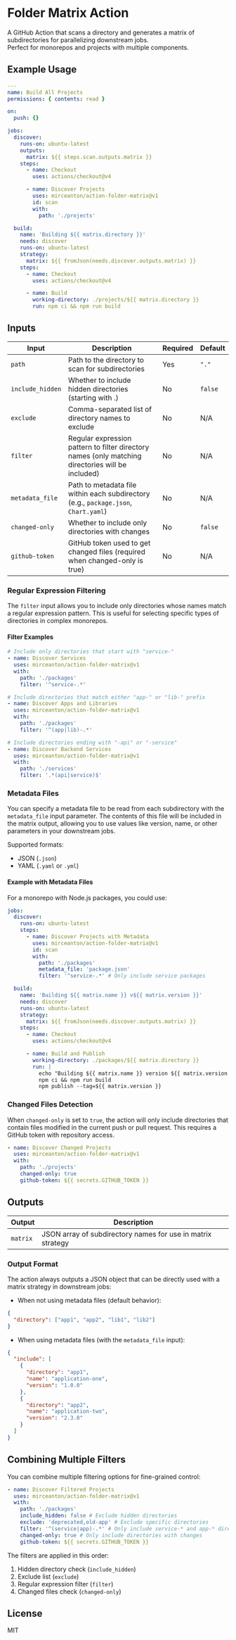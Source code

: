 # Folder Matrix Action

A GitHub Action that scans a directory and generates a matrix of subdirectories for parallelizing downstream jobs.  
Perfect for monorepos and projects with multiple components.

## Example Usage

```yaml
---
name: Build All Projects
permissions: { contents: read }

on:
  push: {}

jobs:
  discover:
    runs-on: ubuntu-latest
    outputs:
      matrix: ${{ steps.scan.outputs.matrix }}
    steps:
      - name: Checkout
        uses: actions/checkout@v4

      - name: Discover Projects
        uses: mirceanton/action-folder-matrix@v1
        id: scan
        with:
          path: './projects'

  build:
    name: 'Building ${{ matrix.directory }}'
    needs: discover
    runs-on: ubuntu-latest
    strategy:
      matrix: ${{ fromJson(needs.discover.outputs.matrix) }}
    steps:
      - name: Checkout
        uses: actions/checkout@v4

      - name: Build
        working-directory: ./projects/${{ matrix.directory }}
        run: npm ci && npm run build
```

## Inputs

| Input            | Description                                                                                       | Required | Default |
| ---------------- | ------------------------------------------------------------------------------------------------- | -------- | ------- |
| `path`           | Path to the directory to scan for subdirectories                                                  | Yes      | `"."`   |
| `include_hidden` | Whether to include hidden directories (starting with .)                                           | No       | `false` |
| `exclude`        | Comma-separated list of directory names to exclude                                                | No       | N/A     |
| `filter`         | Regular expression pattern to filter directory names (only matching directories will be included) | No       | N/A     |
| `metadata_file`  | Path to metadata file within each subdirectory (e.g., `package.json`, `Chart.yaml`)               | No       | N/A     |
| `changed-only`   | Whether to include only directories with changes                                                  | No       | `false` |
| `github-token`   | GitHub token used to get changed files (required when changed-only is true)                       | No       | N/A     |

### Regular Expression Filtering

The `filter` input allows you to include only directories whose names match a regular expression pattern. This is useful
for selecting specific types of directories in complex monorepos.

#### Filter Examples

```yaml
# Include only directories that start with "service-"
- name: Discover Services
  uses: mirceanton/action-folder-matrix@v1
  with:
    path: './packages'
    filter: '^service-.*'

# Include directories that match either "app-" or "lib-" prefix
- name: Discover Apps and Libraries
  uses: mirceanton/action-folder-matrix@v1
  with:
    path: './packages'
    filter: '^(app|lib)-.*'

# Include directories ending with "-api" or "-service"
- name: Discover Backend Services
  uses: mirceanton/action-folder-matrix@v1
  with:
    path: './services'
    filter: '.*(api|service)$'
```

### Metadata Files

You can specify a metadata file to be read from each subdirectory with the `metadata_file` input parameter. The contents
of this file will be included in the matrix output, allowing you to use values like version, name, or other parameters
in your downstream jobs.

Supported formats:

- JSON (`.json`)
- YAML (`.yaml` or `.yml`)

#### Example with Metadata Files

For a monorepo with Node.js packages, you could use:

```yaml
jobs:
  discover:
    runs-on: ubuntu-latest
    steps:
      - name: Discover Projects with Metadata
        uses: mirceanton/action-folder-matrix@v1
        id: scan
        with:
          path: './packages'
          metadata_file: 'package.json'
          filter: '^service-.*' # Only include service packages

  build:
    name: 'Building ${{ matrix.name }} v${{ matrix.version }}'
    needs: discover
    runs-on: ubuntu-latest
    strategy:
      matrix: ${{ fromJson(needs.discover.outputs.matrix) }}
    steps:
      - name: Checkout
        uses: actions/checkout@v4

      - name: Build and Publish
        working-directory: ./packages/${{ matrix.directory }}
        run: |
          echo "Building ${{ matrix.name }} version ${{ matrix.version }}"
          npm ci && npm run build
          npm publish --tag=${{ matrix.version }}
```

### Changed Files Detection

When `changed-only` is set to `true`, the action will only include directories that contain files modified in the
current push or pull request. This requires a GitHub token with repository access.

```yaml
- name: Discover Changed Projects
  uses: mirceanton/action-folder-matrix@v1
  with:
    path: './projects'
    changed-only: true
    github-token: ${{ secrets.GITHUB_TOKEN }}
```

## Outputs

| Output   | Description                                                 |
| -------- | ----------------------------------------------------------- |
| `matrix` | JSON array of subdirectory names for use in matrix strategy |

### Output Format

The action always outputs a JSON object that can be directly used with a matrix strategy in downstream jobs:

- When not using metadata files (default behavior):

```json
{
  "directory": ["app1", "app2", "lib1", "lib2"]
}
```

- When using metadata files (with the `metadata_file` input):

```json
{
  "include": [
    {
      "directory": "app1",
      "name": "application-one",
      "version": "1.0.0"
    },
    {
      "directory": "app2",
      "name": "application-two",
      "version": "2.3.0"
    }
  ]
}
```

## Combining Multiple Filters

You can combine multiple filtering options for fine-grained control:

```yaml
- name: Discover Filtered Projects
  uses: mirceanton/action-folder-matrix@v1
  with:
    path: './packages'
    include_hidden: false # Exclude hidden directories
    exclude: 'deprecated,old-app' # Exclude specific directories
    filter: '^(service|app)-.*' # Only include service-* and app-* directories
    changed-only: true # Only include directories with changes
    github-token: ${{ secrets.GITHUB_TOKEN }}
```

The filters are applied in this order:

1. Hidden directory check (`include_hidden`)
2. Exclude list (`exclude`)
3. Regular expression filter (`filter`)
4. Changed files check (`changed-only`)

## License

MIT
